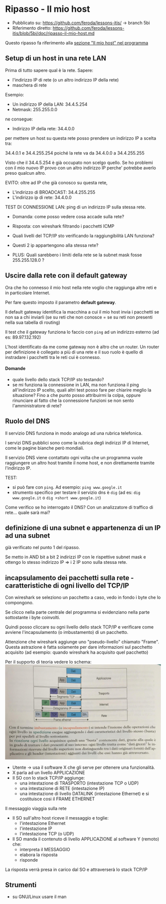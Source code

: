 # Ripasso - Il mio host

* Pubblicato su: https://github.com/feroda/lessons-itis/ -> branch 5bi
* Riferimento diretto: https://github.com/feroda/lessons-itis/blob/5bi/doc/ripasso-il-mio-host.md

Questo ripasso fa riferimento alla
[sezione "Il mio host" nel programma](https://github.com/feroda/lessons-itis/blob/5bi/doc/programma.md)

## Setup di un host in una rete LAN

Prima di tutto sapere qual è la rete. Sapere:
* l'indirizzo IP di rete (o un altro indirizzo IP della rete)
* maschera di rete

Esempio:

- Un indirizzo IP della LAN: 34.4.5.254
- Netmask: 255.255.0.0

ne consegue:

- Indirizzo IP della rete: 34.4.0.0

per mettere un host su questa rete posso prendere un indirizzo IP a scelta tra:

34.4.0.1 e 34.4.255.254
poiché la rete va da 34.4.0.0 a 34.4.255.255

Visto che il 34.4.5.254 è già occupato non scelgo quello.
Se ho problemi con il mio nuovo IP provo con un altro indirizzo IP perche' potrebbe averlo preso qualcun altro.

EVITO: oltre ad IP che già conosco su questa rete,
- L'indirizzo di BROADCAST: 34.4.255.255
- L'indirizzo ip di rete: 34.4.0.0

TEST DI CONNESSIONE LAN: ping di un indirizzo IP sulla stessa rete.

* Domanda: come posso vedere cosa accade sulla rete?
* Risposta: con wireshark filtrando i pacchetti ICMP

* Quali livelli del TCP/IP sto verificando la raggiungibilità LAN funziona?
* Questi 2 ip appartengono alla stessa rete?

* PLUS: Quali sarebbero i limiti della rete se la subnet mask fosse 255.255.128.0 ?

## Uscire dalla rete con il default gateway

Ora che ho connesso il mio host nella rete voglio che raggiunga altre reti e in particolare Internet.

Per fare questo imposto il parametro **default gateway**.

Il default gateway identifica la macchina a cui il mio host invia i pacchetti se non sa a chi inviarli (se su reti che non conosce = se su reti non presenti nella sua tabella di routing)

Il test che il gateway funziona lo faccio con `ping` ad un indirizzo esterno (ad es: 89.97.132.192)

L'host identificato da me come gateway non è altro che un router.
Un router per definizione è collegato a più di una rete e il suo ruolo è quello di instradare i pacchetti tra le reti cui è connesso.

#### Domande

- quale livello dello stack TCP/IP sto testando?
- se mi funziona la connessione in LAN, ma non funziona il ping all'indirizzo IP scelto, quali altri test posso fare per chiarire meglio la situazione? Fino a che punto posso attribuirmi la colpa, oppure rinunciare al
fatto che la connessione funzioni se non sento l'amministratore di rete?

## Ruolo del DNS

Il servizio DNS funziona in modo analogo ad una rubrica telefonica.

I servizi DNS pubblici sono come la rubrica degli indirizzi IP di Internet, come le pagine bianche però mondiali.

Il servizio DNS viene contattato ogni volta che un programma vuole raggiungere un altro host tramite il nome host, e non direttamente tramite l'indirizzo IP.

TEST:
* si può fare con `ping`. Ad esempio: `ping www.google.it`
* strumento specifico per testare il servizio dns è `dig` (ad es: `dig www.google.it` o `dig +short www.google.it`)

Come verifico se ho interrogato il DNS?
Con un analizzatore di traffico di rete... quale sarà mai?

## definizione di una subnet e appartenenza di un IP ad una subnet

già verificato nel punto 1 del ripasso.

Se metto in AND bit a bit 2 indirizzi IP con le rispettive subnet mask e ottengo lo stesso indirizzo IP => i 2 IP sono sulla stessa rete.

## incapsulamento dei pacchetti sulla rete - caratteristiche di ogni livello del TCP/IP

Con wireshark se seleziono un pacchetto a caso, vedo in fondo i byte che lo compongono.

Se clicco nella parte centrale del programma si evidenziano nella parte sottostante i byte coinvolti.

Quindi posso cliccare su ogni livello dello stack TCP/IP e verificare come avviene l'incapsulamento (o imbustamento) di un pacchetto.

Attenzione che wireshark aggiunge uno "pseudo-livello" chiamato "Frame". Questa astrazione è fatta solamente per dare informazioni sul pacchetto acquisito (ad esempio: quando wireshark ha acquisito quel pacchetto)

Per il supporto di teoria vedere lo schema: ![incapsulamento dei pacchetti](./incapsulamento-pacchetti.jpg)

* Utente -> usa il software X che gli serve per ottenere una funzionalità.
* X parla ad un livello APPLICAZIONE
* Il SO con lo stack TCP/IP aggiunge:
  * una intestazione di TRASPORTO (intestazione TCP o UDP)
  * una intestazione di RETE (intestazione IP)
  * una intestazione di livello DATALINK (intestazione Ethernet) e si costituisce cosi il FRAME ETHERNET

Il messaggio viaggia sulla rete

* Il SO sull'altro host riceve il messaggio e toglie:
  * l'intestazione Ethernet
  * l'intestazione IP
  * l'intestazione TCP (o UDP)
* Il SO manda il contenuto di livello APPLICAZIONE al software Y (remoto) che:
  * interpreta il MESSAGGIO
  * elabora la risposta
  * risponde

La risposta verrà presa in carico dal SO e attraverserà lo stack TCP/IP

## Strumenti

- su GNU/Linux usare il man















































